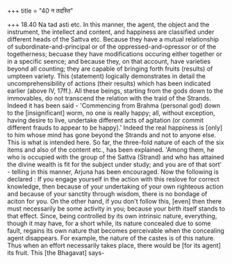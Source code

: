 +++
title = "40 न तदस्ति"

+++
18.40 Na tad asti etc. In this manner, the agent, the object and the
instrument, the intellect and content, and happiness are classified
under different heads of the Sattva etc. Because they have a mutual
relationship of subordinate-and-principal or of the
oppressed-and-opressor or of the togetherness; becuase they have
modifications occuring either together or in a specific seence; and
because they, on that account, have varieties beyond all counting; they
are capable of bringing forth fruits (results) of umpteen variety. This
(statement) logically demonstrates in detail the uncomprehensibility of
actions (their results) which has been indicated earlier (above IV,
17ff.). All these beings, starting from the gods down to the immovables,
do not transcend the relation with the traid of the Strands. Indeed it
has been said - 'Commencing from Brahma (personal god) down to the
\[insignificant\] worm, no one is really happy; all, without exception,
having desire to live, undertake different acts of agitation (or commit
different frauds to appear to be happy).' Indeed the real happiness is
\[only\] to him whose mind has gone beyond the Strands and not to anyone
else. This is what is intended here. So far, the three-fold nature of
each of the six items and also of the content etc., has been explained.
'Among them, he who is occupied with the group of the Sattva (Strand)
and who has attained the divine wealth is fit for the subject under
study; and you are of that sort' - telling in this manner, Arjuna has
been encouraged. Now the following is declared : If you engage yourself
in the action with this reslove for correct knowledge, then because of
your undertaking of your own righteous action and because of your
sanctity through wisdom, there is no bondage of aciton for you. On the
other hand, if you don't follow this, \[even\] then there must
necessarily be some activity in you; because your birth itself stands to
that effect. Since, being controlled by its own intrinsic nature,
everything, though it may have, for a short while, its nature concealed
due to some fault, regains its own nature that becomes perceivable when
the concealing agent disappears. For example, the nature of the castes
is of this nature. Thus when an effort necessarily takes place, there
would be \[for its agent\] its fruit. This \[the Bhagavat\] says-
